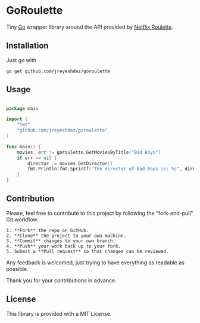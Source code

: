 # GoRoulette

Tiny [Go](https://golang.org) wrapper library around the API provided by
[Netflix Roulette](http://netflixroulette.net/api/).

## Installation

Just go with

```shell
go get github.com/jreyeshdez/goroulette
```

## Usage

```go

package main

import (
	"fmt"
	"github.com/jreyeshdez/goroulette"
)

func main() {
	movies, err := goroulette.GetMoviesByTitle("Bad Boys")
	if err == nil {
		director := movies.GetDirector()
		fmt.Println(fmt.Sprintf("The director of Bad Boys is: %s", director))
	}
}

```

## Contribution

Please, feel free to contribute to this project
by following the "fork-and-pull" Git workflow.

	1. **Fork** the repo on GitHub.
	2. **Clone** the project to your own machine.
	3. **Commit** changes to your own branch.
	4. **Push** your work back up to your fork.
	5. Submit a **Pull request** so that changes can be reviewed.

Any feedback is welcomed, just trying to have everything as readable as possible.

Thank you for your contributions in advance.

## License

This library is provided with a MIT License.
